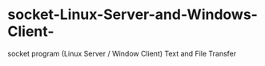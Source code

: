 # socket-Linux-Server-and-Windows-Client-
socket program (Linux Server / Window Client) Text and File Transfer
